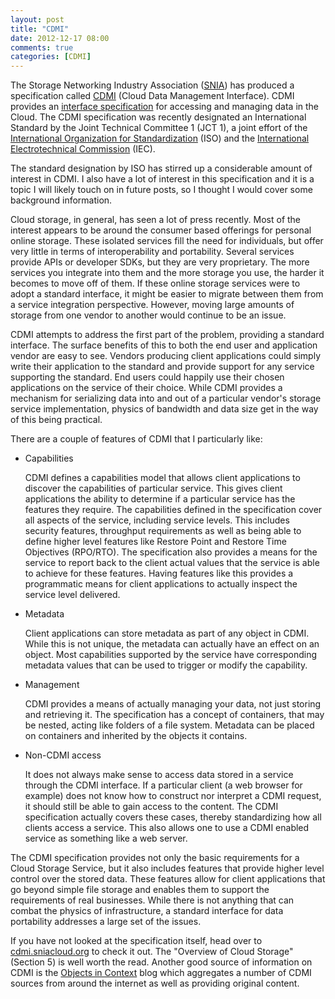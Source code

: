 ```yaml
---
layout: post
title: "CDMI"
date: 2012-12-17 08:00
comments: true
categories: [CDMI]
---
```


The Storage Networking Industry Association ([SNIA](http://snia.org)) has
produced a specification called [CDMI](http://snia.org/cdmi) (Cloud Data
Management Interface). CDMI provides an
[interface specification](http://cdmi.sniacloud.org) for accessing and
managing data in the Cloud. The CDMI specification was recently designated
an International Standard by the Joint Technical Committee 1 (JCT 1), a
joint effort of the
[International Organization for Standardization](http://www.iso.org/iso/home.html)
(ISO) and the
[International Electrotechnical Commission](http://www.iec.ch/) (IEC).

The standard designation by ISO has stirred up a considerable amount of
interest in CDMI. I also have a lot of interest in this specification and
it is a topic I will likely touch on in future posts, so I thought I would
cover some background information.

Cloud storage, in general, has seen a lot of press recently. Most of the
interest appears to be around the consumer based offerings for personal
online storage. These isolated services fill the need for individuals, but
offer very little in terms of interoperability and portability. Several
services provide APIs or developer SDKs, but they are very proprietary. The
more services you integrate into them and the more storage you use, the
harder it becomes to move off of them. If these online storage services
were to adopt a standard interface, it might be easier to migrate between
them from a service integration perspective. However, moving large amounts
of storage from one vendor to another would continue to be an issue.

CDMI attempts to address the first part of the problem, providing a
standard interface. The surface benefits of this to both the end user and
application vendor are easy to see. Vendors producing client applications
could simply write their application to the standard and provide support
for any service supporting the standard. End users could happily use their
chosen applications on the service of their choice. While CDMI provides a
mechanism for serializing data into and out of a particular vendor's
storage service implementation, physics of bandwidth and data size get in
the way of this being practical.

There are a couple of features of CDMI that I particularly like:

 * Capabilities
 
    CDMI defines a capabilities model that allows client applications to
    discover the capabilities of particular service. This gives client
    applications the ability to determine if a particular service has the
    features they require. The capabilities defined in the specification
    cover all aspects of the service, including service levels. This
    includes security features, throughput requirements as well as being
    able to define higher level features like Restore Point and Restore
    Time Objectives (RPO/RTO). The specification also provides a means for
    the service to report back to the client actual values that the service
    is able to achieve for these features. Having features like this
    provides a programmatic means for client applications to actually
    inspect the service level delivered.

 * Metadata
 
    Client applications can store metadata as part of any object in
    CDMI. While this is not unique, the metadata can actually have an
    effect on an object. Most capabilities supported by the service have
    corresponding metadata values that can be used to trigger or modify the
    capability.

 * Management
 
    CDMI provides a means of actually managing your data, not just storing
    and retrieving it. The specification has a concept of containers, that
    may be nested, acting like folders of a file system. Metadata can be
    placed on containers and inherited by the objects it contains.

 * Non-CDMI access
 
    It does not always make sense to access data stored in a service
    through the CDMI interface. If a particular client (a web browser for
    example) does not know how to construct nor interpret a CDMI request,
    it should still be able to gain access to the content. The CDMI
    specification actually covers these cases, thereby standardizing how
    all clients access a service. This also allows one to use a CDMI
    enabled service as something like a web server.

The CDMI specification provides not only the basic requirements for a Cloud
Storage Service, but it also includes features that provide higher level
control over the stored data. These features allow for client applications
that go beyond simple file storage and enables them to support the
requirements of real businesses. While there is not anything that can
combat the physics of infrastructure, a standard interface for data
portability addresses a large set of the issues.

If you have not looked at the specification itself, head over to
[cdmi.sniacloud.org]([http://cdmi.sniacloud.org) to check it out. The "Overview of Cloud Storage" (Section 5) is well worth the read. Another good source of information on CDMI is the [Objects in Context](http://blogs.netapp.com/context/)
blog which aggregates a number of CDMI sources from around the internet as
well as providing original content.

